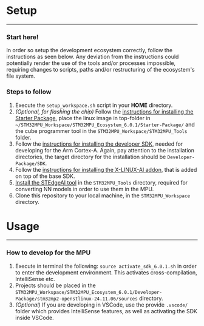 # Setup
***
### Start here!
In order so setup the development ecosystem correctly, follow the instructions as seen below. Any deviation from the instructions could potentially render the use of the tools and/or processes impossible, requiring changes to scripts, paths and/or restructuring of the ecosystem's file system.<br>

### Steps to follow
1. Execute the `setup_workspace.sh` script in your **HOME** directory.
2. *(Optional, for flashing the chip)* Follow the [instructions for installing the Starter Package](https://wiki.st.com/stm32mpu/wiki/STM32MP25_Discovery_kits_-_Starter_Package#Installing_the_tools), place the linux image in top-folder in `~/STM32MPU_Workspace/STM32MPU_Ecosystem_6.0.1/Starter-Package/` and the cube programmer tool in the `STM32MPU_Workspace/STM32MPU_Tools` folder.
3. Follow the [instructions for installing the developer SDK](https://wiki.st.com/stm32mpu/wiki/STM32MPU_Developer_Package#Installing_the_SDK), needed for developing for the Arm Cortex-A. Again, pay attention to the installation directories, the target directory for the installation should be `Developer-Package/SDK`.
4. Follow the [instructions for installing the X-LINUX-AI addon](https://wiki.st.com/stm32mpu/wiki/X-LINUX-AI_Developer_package#X-LINUX-AI_SDK_add-on_installation), that is added on top of the base SDK.
5. [Install the STEdgeAI tool](https://wiki.st.com/stm32mpu/wiki/ST_Edge_AI:_Guide_for_MPU) in the `STM32MPU_Tools` directory, required for converting NN models in order to use them in the MPU.
6. Clone this repository to your local machine, in the `STM32MPU_Workspace` directory.

# Usage
***
### How to develop for the MPU
1. Execute in terminal the following: `source activate_sdk_6.0.1.sh` in order to enter the development environment. This activates cross-compilation, IntelliSense etc.
2. Projects should be placed in the `STM32MPU_Workspace/STM32MPU_Ecosystem_6.0.1/Developer-Package/stm32mp2-openstlinux-24.11.06/sources` directory.
3. *(Optional)* If you are developing in VSCode, use the provide `.vscode/` folder which provides IntelliSense features, as well as activating the SDK inside VSCode.

